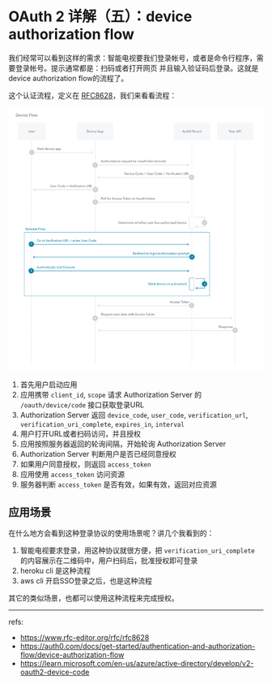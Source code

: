 # OAuth 2 详解（五）：device authorization flow

我们经常可以看到这样的需求：智能电视要我们登录帐号，或者是命令行程序，需要登录帐号。提示通常都是：扫码或者打开网页
并且输入验证码后登录。这就是device authorization flow的流程了。

这个认证流程，定义在 [RFC8628](https://www.rfc-editor.org/rfc/rfc8628)，我们来看看流程：

![Device Authorization Flow](./img/auth-sequence-device-auth.png)

1. 首先用户启动应用
2. 应用携带 `client_id`, `scope` 请求 Authorization Server 的 `/oauth/device/code` 接口获取登录URL
3. Authorization Server 返回 `device_code`, `user_code`, `verification_url`, `verification_uri_complete`, `expires_in`, `interval`
4. 用户打开URL或者扫码访问，并且授权
5. 应用按照服务器返回的轮询间隔，开始轮询 Authorization Server
6. Authorization Server 判断用户是否已经同意授权
7. 如果用户同意授权，则返回 `access_token`
8. 应用使用 `access_token` 访问资源
9. 服务器判断 `access_token` 是否有效，如果有效，返回对应资源

## 应用场景

在什么地方会看到这种登录协议的使用场景呢？讲几个我看到的：

1. 智能电视要求登录，用这种协议就很方便，把 `verification_uri_complete` 的内容展示在二维码中，用户扫码后，批准授权即可登录
2. heroku cli 是这种流程
3. aws cli 开启SSO登录之后，也是这种流程

其它的类似场景，也都可以使用这种流程来完成授权。

---

refs:

- https://www.rfc-editor.org/rfc/rfc8628
- https://auth0.com/docs/get-started/authentication-and-authorization-flow/device-authorization-flow
- https://learn.microsoft.com/en-us/azure/active-directory/develop/v2-oauth2-device-code
